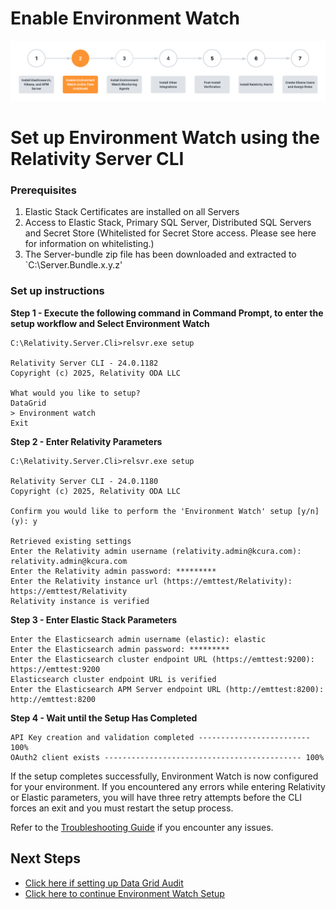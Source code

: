 # Enable Environment Watch

![Setup Stage](../resources/enable_environmentwatch.png)

# Set up Environment Watch using the Relativity Server CLI


### Prerequisites

1. Elastic Stack Certificates are installed on all Servers
2. Access to Elastic Stack, Primary SQL Server, Distributed SQL Servers and Secret Store (Whitelisted for     Secret Store access. Please see here for information on whitelisting.)
3. The Server-bundle zip file has been downloaded and extracted to `C:\Server.Bundle.x.y.z'

### Set up instructions

**Step 1 - Execute the following command in Command Prompt, to enter the setup workflow and Select Environment Watch**
```
C:\Relativity.Server.Cli>relsvr.exe setup

Relativity Server CLI - 24.0.1182
Copyright (c) 2025, Relativity ODA LLC

What would you like to setup?
DataGrid
> Environment watch
Exit
```

**Step 2 - Enter Relativity Parameters**
```
C:\Relativity.Server.Cli>relsvr.exe setup

Relativity Server CLI - 24.0.1180
Copyright (c) 2025, Relativity ODA LLC

Confirm you would like to perform the 'Environment Watch' setup [y/n] (y): y

Retrieved existing settings
Enter the Relativity admin username (relativity.admin@kcura.com): relativity.admin@kcura.com
Enter the Relativity admin password: *********
Enter the Relativity instance url (https://emttest/Relativity): https://emttest/Relativity
Relativity instance is verified
```

**Step 3 - Enter Elastic Stack Parameters**
```
Enter the Elasticsearch admin username (elastic): elastic
Enter the Elasticsearch admin password: *********
Enter the Elasticsearch cluster endpoint URL (https://emttest:9200): https://emttest:9200
Elasticsearch cluster endpoint URL is verified
Enter the Elasticsearch APM Server endpoint URL (http://emttest:8200): http://emttest:8200
```

**Step 4 - Wait until the Setup Has Completed**
```
API Key creation and validation completed ------------------------- 100%
OAuth2 client exists -------------------------------------------- 100%
```

If the setup completes successfully, Environment Watch is now configured for your environment. If you encountered any errors while entering Relativity or Elastic parameters, you will have three retry attempts before the CLI forces an exit and you must restart the setup process.

Refer to the [Troubleshooting Guide](troubleshooting/relativity-server-cli.md) if you encounter any issues.

## Next Steps

* [Click here if setting up Data Grid Audit](datagrid_audit_setup.md)
* [Click here to continue Environment Watch Setup](install_environment_watch_monitoring_agents.md)



